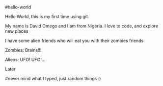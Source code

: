 #hello-world

Hello World, this is my first time using git.


My name is David Omego and I am from Nigeria. I love to code, and explore new places

I have some alien friends who will eat you with their zombies friends

Zombies: Brains!!!

Aliens: UFO! UFO!...

Later

#never mind what I typed, just random things :)
